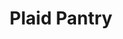 ---
title: "Plaid Pantry"
url: /portland/plaid-pantry-southeast-woodstock-boulevard/
shop: Lebensmittel
---